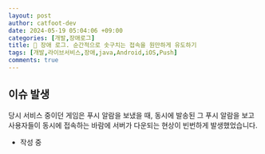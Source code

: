 ```yaml
---
layout: post
author: catfoot-dev
date: 2024-05-19 05:04:06 +09:00
categories: [개발,장애로그]
title: 🚧 장애 로그. 순간적으로 솟구치는 접속을 원만하게 유도하기
tags: [개발,라이브서비스,장애,java,Android,iOS,Push]
comments: true
---
```

## 이슈 발생

당시 서비스 중이던 게임은 푸시 알람을 보냈을 때, 동시에 발송된 그 푸시 알람을 보고 사용자들이 동시에 접속하는 바람에 서버가 다운되는 현상이 빈번하게 발생했었습니다.

- 작성 중
